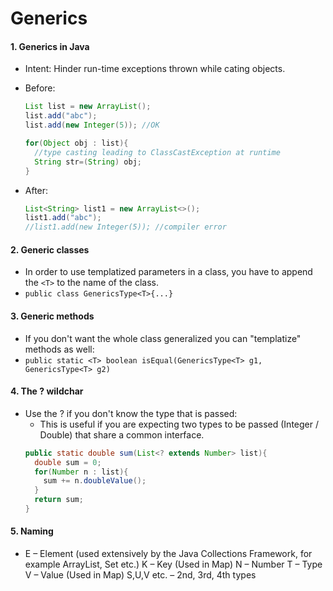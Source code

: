 # Generics

#### 1. Generics in Java
- Intent: Hinder run-time exceptions thrown while cating objects.
- Before:

  ```java
  List list = new ArrayList();
  list.add("abc");
  list.add(new Integer(5)); //OK

  for(Object obj : list){
	//type casting leading to ClassCastException at runtime
    String str=(String) obj;
  }
  ```

- After:
  ```java
  List<String> list1 = new ArrayList<>();
  list1.add("abc");
  //list1.add(new Integer(5)); //compiler error
  ```

#### 2. Generic classes
- In order to use templatized parameters in a class, you have to append the `<T>` to the name of the class.
- `public class GenericsType<T>{...}`

#### 3. Generic methods
- If you don't want the whole class generalized you can "templatize" methods as well:
- `public static <T> boolean isEqual(GenericsType<T> g1, GenericsType<T> g2)`

#### 4. The ? wildchar
- Use the ? if you don't know the type that is passed:
  - This is useful if you are expecting two types to be passed (Integer / Double) that share a common interface.
  ```java
  public static double sum(List<? extends Number> list){
    double sum = 0;
    for(Number n : list){
      sum += n.doubleValue();
    }
    return sum;
  }
  ```

#### 5. Naming
- E – Element (used extensively by the Java Collections Framework, for example ArrayList, Set etc.)
K – Key (Used in Map)
N – Number
T – Type
V – Value (Used in Map)
S,U,V etc. – 2nd, 3rd, 4th types
